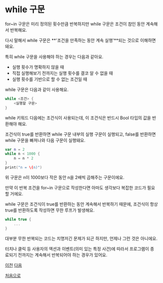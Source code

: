 # while 구문

for~in 구문은 미리 정의된 횟수만큼 반복하지만 while 구문은 조건이 참인 동안 계속해서 반복해요.

다시 말해서 while 구문은 **'조건을 만족하는 동안 계속 실행'**되는 것으로 이해하면 돼요.

특히 while 구문을 사용해야 하는 경우는 다음과 같아요.

- 실행 횟수가 명확하지 않을 때
- 직접 실행해보기 전까지는 실행 횟수를 결코 알 수 없을 때
- 실행 횟수를 기반으로 할 수 없는 조건일 때

while 구문은 다음과 같이 사용해요.

```swift
while <조건> {
    <실행할 구문>
}
```

while 키워드 다음에는 조건식이 사용되는데, 이 조건식은 반드시 Bool 타입의 값을 반환해야 해요.

조건식이 true를 반환하면 while 구문 내부의 실행 구문이 실행되고, false를 반환하면 while 구문을 빠져나와 다음 구문이 실행돼요.

```swift
var n = 2
while n < 1000 {
    n = n * 2
}
print("n = \(n)")
```

위 구문은 n이 1000보다 작은 동안 n을 2배씩 곱해주는 구문이에요.

만약 이 반복 조건을 for~in 구문으로 작성한다면 아마도 생각보다 복잡한 코드가 필요할 거에요.

while 구문은 조건식이 true를 반환하는 동안 계속해서 반복하기 때문에, 조건식이 항상 true를 반환하도록 작성하면 무한 루프가 발생해요.

```swift
while true {
    ...
}
```

대부분 무한 반복되는 코드는 치명저긴 문제가 되곤 하지만, 언제나 그런 것은 아니에요.

터치나 클릭 등 사용자의 액션과 이벤트(의미 있는 특정 사건)에 따라서 프로그램이 종료되기 전까지는 계속해서 반복되어야 하는 경우가 있어요.

[이전](https://github.com/MojitoBar/iOS-DeepDive/blob/main/%EA%BC%BC%EA%BC%BC%ED%95%9C_%EC%9E%AC%EC%9D%80%EC%94%A8%EC%9D%98_Swift_%EB%AC%B8%EB%B2%95%ED%8E%B8/4.1.1.md)
[다음](https://github.com/MojitoBar/iOS-DeepDive/blob/main/%EA%BC%BC%EA%BC%BC%ED%95%9C_%EC%9E%AC%EC%9D%80%EC%94%A8%EC%9D%98_Swift_%EB%AC%B8%EB%B2%95%ED%8E%B8/4.1.3.md)

[처음으로](https://github.com/MojitoBar/iOS-DeepDive/blob/main/%EA%BC%BC%EA%BC%BC%ED%95%9C_%EC%9E%AC%EC%9D%80%EC%94%A8%EC%9D%98_Swift_%EB%AC%B8%EB%B2%95%ED%8E%B8/README.md)
